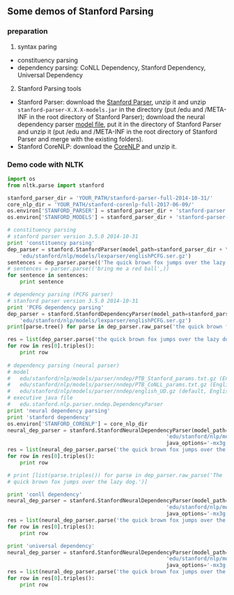 ## Some demos of Stanford Parsing
### preparation
1. syntax paring
* constituency parsing
* dependency parsing: CoNLL Dependency, Stanford Dependency, Universal Dependency
2. Stanford Parsing tools
* Stanford Parser: download the [Stanford Parser](https://nlp.stanford.edu/software/lex-parser.shtml#Download), unzip it and unzip ```stanford-parser-X.X.X-models.jar``` in the directory (put /edu and /META-INF in the root directory of Stanford Parser); download the neural dependency parser [model file](https://nlp.stanford.edu/software/stanford-srparser-2014-10-23-models.jar), put it in the directory of Stanford Parser and unzip it (put /edu and /META-INF in the root directory of Stanford Parser and merge with the existing folders).
* Stanford CoreNLP: download the [CoreNLP](https://stanfordnlp.github.io/CoreNLP/download.html) and unzip it.
### Demo code with NLTK
```python
import os
from nltk.parse import stanford

stanford_parser_dir = 'YOUR_PATH/stanford-parser-full-2014-10-31/'
core_nlp_dir = 'YOUR_PATH/stanford-corenlp-full-2017-06-09/'
os.environ['STANFORD_PARSER'] = stanford_parser_dir + 'stanford-parser.jar'
os.environ['STANFORD_MODELS'] = stanford_parser_dir + 'stanford-parser-3.5.0-models.jar'

# constituency parsing
# stanford parser version 3.5.0 2014-10-31
print 'constituency parsing'
dep_parser = stanford.StanfordParser(model_path=stanford_parser_dir + \
    'edu/stanford/nlp/models/lexparser/englishPCFG.ser.gz')
sentences = dep_parser.parse(('The quick brown fox jumps over the lazy dog.',))
# sentences = parser.parse(('bring me a red ball',))
for sentence in sentences:
    print sentence

# dependency parsing (PCFG parser)
# stanford parser version 3.5.0 2014-10-31
print 'PCFG dependency parsing'
dep_parser = stanford.StanfordDependencyParser(model_path=stanford_parser_dir + \
    'edu/stanford/nlp/models/lexparser/englishPCFG.ser.gz')
print[parse.tree() for parse in dep_parser.raw_parse('the quick brown fox jumps over the lazy dog')]

res = list(dep_parser.parse('the quick brown fox jumps over the lazy dog'.split()))
for row in res[0].triples():
    print row
    
# dependency parsing (neural parser)
# model
#   edu/stanford/nlp/models/parser/nndep/PTB_Stanford_params.txt.gz (English, Stanford Dependencies)
#   edu/stanford/nlp/models/parser/nndep/PTB_CoNLL_params.txt.gz (English, CoNLL Dependencies)
#   edu/stanford/nlp/models/parser/nndep/english_UD.gz (default, English, Universal Dependencies)
# executive java file
#   edu.stanford.nlp.parser.nndep.DependencyParser
print 'neural dependency parsing'
print 'stanford dependency'
os.environ['STANFORD_CORENLP'] = core_nlp_dir
neural_dep_parser = stanford.StanfordNeuralDependencyParser(model_path=stanford_parser_dir +
                                                   'edu/stanford/nlp/models/parser/nndep/PTB_Stanford_params.txt.gz',
                                                   java_options='-mx3g')
res = list(neural_dep_parser.parse('the quick brown fox jumps over the lazy dog'.split()))
for row in res[0].triples():
    print row

# print [list(parse.triples()) for parse in dep_parser.raw_parse('The
# quick brown fox jumps over the lazy dog.')]

print 'conll dependency'
neural_dep_parser = stanford.StanfordNeuralDependencyParser(model_path=stanford_parser_dir +
                                                   'edu/stanford/nlp/models/parser/nndep/PTB_CoNLL_params.txt.gz',
                                                   java_options='-mx3g')
res = list(neural_dep_parser.parse('the quick brown fox jumps over the lazy dog'.split()))
for row in res[0].triples():
    print row

print 'universal dependency'
neural_dep_parser = stanford.StanfordNeuralDependencyParser(model_path=stanford_parser_dir +
                                                   'edu/stanford/nlp/models/parser/nndep/english_UD.gz',
                                                   java_options='-mx3g')
res = list(neural_dep_parser.parse('the quick brown fox jumps over the lazy dog'.split()))
for row in res[0].triples():
    print row


```
